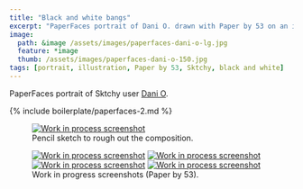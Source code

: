 ```yaml
---
title: "Black and white bangs"
excerpt: "PaperFaces portrait of Dani O. drawn with Paper by 53 on an iPad."
image: 
  path: &image /assets/images/paperfaces-dani-o-lg.jpg 
  feature: *image
  thumb: /assets/images/paperfaces-dani-o-150.jpg
tags: [portrait, illustration, Paper by 53, Sktchy, black and white]
---
```


PaperFaces portrait of Sktchy user [Dani O](http://sktchy.com/BVa6DC).

{% include boilerplate/paperfaces-2.md %}

<figure>
	<a href="{{ site.url }}/assets/images/paperfaces-dani-o-process-1-lg.jpg"><img src="{{ site.url }}/assets/images/paperfaces-dani-o-process-1-750.jpg" alt="Work in process screenshot"></a>
	<figcaption>Pencil sketch to rough out the composition.</figcaption>
</figure>

<figure class="half">
	<a href="{{ site.url }}/assets/images/paperfaces-dani-o-process-2-lg.jpg"><img src="{{ site.url }}/assets/images/paperfaces-dani-o-process-2-600.jpg" alt="Work in process screenshot"></a>
	<a href="{{ site.url }}/assets/images/paperfaces-dani-o-process-3-lg.jpg"><img src="{{ site.url }}/assets/images/paperfaces-dani-o-process-3-600.jpg" alt="Work in process screenshot"></a>
	<a href="{{ site.url }}/assets/images/paperfaces-dani-o-process-4-lg.jpg"><img src="{{ site.url }}/assets/images/paperfaces-dani-o-process-4-600.jpg" alt="Work in process screenshot"></a>
	<a href="{{ site.url }}/assets/images/paperfaces-dani-o-process-5-lg.jpg"><img src="{{ site.url }}/assets/images/paperfaces-dani-o-process-5-600.jpg" alt="Work in process screenshot"></a>
	<figcaption>Work in progress screenshots (Paper by 53).</figcaption>
</figure>
